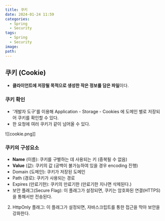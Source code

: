 ```yaml
---
title: 쿠키
date: 2024-01-24 11:59
categories:
  - Spring
  - Security
tags:
  - Spring
  - Security
image: 
path:
---
```


## 쿠키 (Cookie)
+ **클라이언트에 저장될 목적으로 생성한 작은 정보를 담은 파일**이다.

### 쿠키 확인
+ '개발자 도구'를 이용해 Application - Storage - Cookies 에 도메인 별로 저장되어 쿠키를 확인할 수 있다.
+ 한 요청에 여러 쿠키가 같이 넘어올 수 있다.

![[cookie.png]]
### 쿠키의 구성요소
- **Name** (이름): 쿠키를 구별하는 데 사용되는 키 (중복될 수 없음)
- **Value** (값): 쿠키의 값 (공백이 불가능하여 있을 경우 encoding 진행)
- Domain (도메인): 쿠키가 저장된 도메인
- Path (경로): 쿠키가 사용되는 경로
- Expires (만료기한): 쿠키의 만료기한 (만료기한 지나면 삭제된다.)
- 보안 플래그(Secure Flag): 이 플래그가 설정되면, 쿠키는 암호화된 연결(HTTPS)을 통해서만 전송된다.
2. HttpOnly 플래그: 이 플래그가 설정되면, 자바스크립트를 통한 접근을 막아 보안을 강화한다.